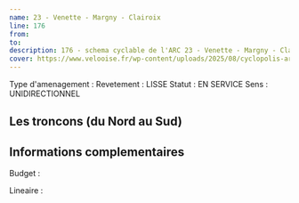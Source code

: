 ```yaml
---
name: 23 - Venette - Margny - Clairoix 
line: 176
from: 
to:  
description: 176 - schema cyclable de l'ARC 23 - Venette - Margny - Clairoix 
cover: https://www.velooise.fr/wp-content/uploads/2025/08/cyclopolis-arc-176.jpg
---
```

Type d'amenagement : 
Revetement : LISSE
Statut : EN SERVICE
Sens : UNIDIRECTIONNEL
## Les troncons (du Nord au Sud)

## Informations complementaires

Budget  : 

Lineaire :

